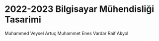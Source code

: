 # 2022-2023 Bilgisayar Mühendisliği Tasarimi

Muhammed Veysel Artuç
Muhammet Enes Vardar
Raif Akyol
